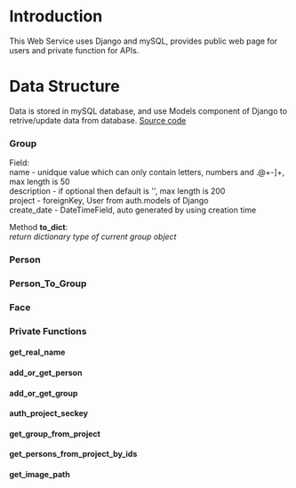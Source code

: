 # Introduction
  This Web Service uses Django and mySQL, provides public web page for users and private function for APIs.
 
# Data Structure
  Data is stored in mySQL database, and use Models component of Django to retrive/update data from database. 
  [Source code](https://github.com/fcharmy/face/blob/master/face_web/face_tech/models.py)
  
### Group
  Field:  
  name - unidque value which can only contain letters, numbers and .@+-]+, max length is 50   
  description - if optional then default is '', max length is 200  
  project - foreignKey, User from auth.models of Django  
  create_date - DateTimeField, auto generated by using creation time  
  
  Method **to_dict**:  
  _return dictionary type of current group object_
    
### Person
### Person_To_Group
### Face

### Private Functions
#### get_real_name
#### add_or_get_person
#### add_or_get_group
#### auth_project_seckey
#### get_group_from_project
#### get_persons_from_project_by_ids
#### get_image_path
